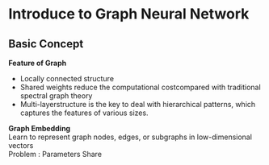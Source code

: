 # Introduce to Graph Neural Network

## Basic Concept
**Feature of Graph** 
- Locally connected structure
- Shared weights reduce the computational costcompared with traditional spectral graph theory
- Multi-layerstructure is the key to deal with hierarchical patterns, which captures the features of various sizes.

**Graph Embedding**  
Learn to represent graph nodes, edges, or subgraphs in low-dimensional vectors  
Problem : Parameters Share  

